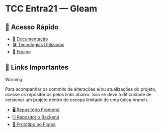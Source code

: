 # TCC Entra21 — Gleam

## 📑 Acesso Rápido

* [📄 Documentação](documentacao.md)
* [🛠️ Tecnologias Utilizadas](tecnologias.md)
* [👥 Equipe](equipe.md)

## 📎 Links Importantes

> [!WARNING]  
> Para acompanhar os commits de alterações e/ou atualizações do projeto, acesse os repositórios pelos links abaixo. Isso se deve à dificuldade de versionar um projeto dentro do escopo limitado de uma única branch.

* [🖥️ Repositório Frontend](https://github.com/vinisebold/Entra21-Frontend-TCC)
* [🗄️ Repositório Backend](https://github.com/vinisebold/Entra21-Backend-TCC-backup)
* [🎨 Protótipo no Figma](https://www.figma.com/design/pUObVsQCIiMWosdP8ywxJ1/Projeto-Final---Gleam-60-?node-id=1-2&t=gJsU21Go118Y3pLo-1)
